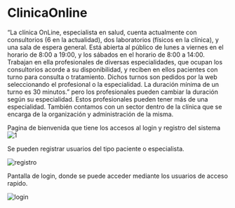 # ClinicaOnline

“La clínica OnLine, especialista en salud, cuenta actualmente con consultorios (6 en la actualidad),
dos laboratorios (físicos en la clínica), y una sala de espera general. Está abierta al público de lunes a
viernes en el horario de 8:00 a 19:00, y los sábados en el horario de 8:00 a 14:00.
Trabajan en ella profesionales de diversas especialidades, que ocupan los consultorios acorde a su
disponibilidad, y reciben en ellos pacientes con turno para consulta o tratamiento. Dichos turnos son
pedidos por la web seleccionando el profesional o la especialidad. La duración mínima de un turno es
30 minutos.” pero los profesionales pueden cambiar la duración según su especialidad. Estos
profesionales pueden tener más de una especialidad.
También contamos con un sector dentro de la clínica que se encarga de la organización y
administración de la misma.


Pagina de bienvenida que tiene los accesos al login y registro del sistema
![1](https://github.com/Siomermin/clinica-online/assets/77855994/220cbe59-e3d1-4039-bdbe-237989c469f2)

Se pueden registrar usuarios del tipo paciente o especialista.

![registro](https://github.com/Siomermin/clinica-online/assets/77855994/4fc9ec96-b557-4451-bbe3-e9bd5877289f)

Pantalla de login, donde se puede acceder mediante los usuarios de acceso rapido.

![login](https://github.com/Siomermin/clinica-online/assets/77855994/959d5b40-4b44-4d08-b507-dee754b81d9b)
